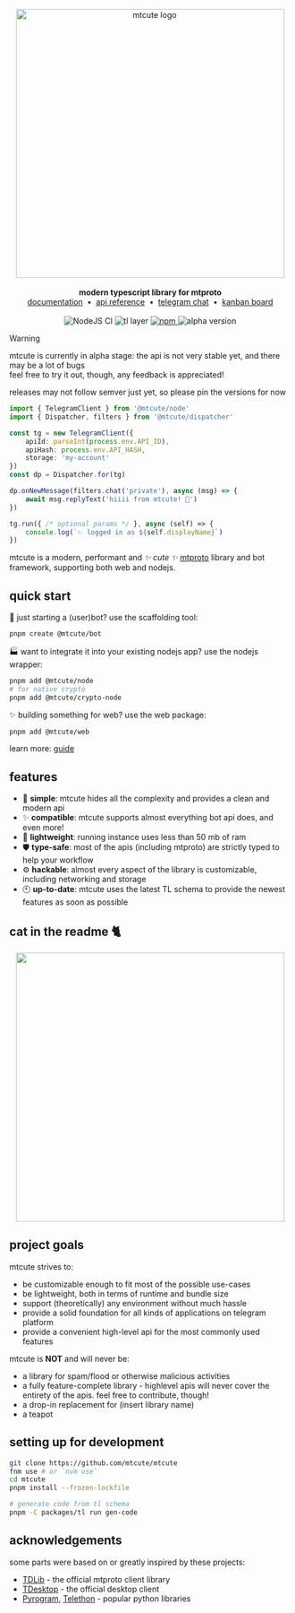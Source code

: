 <p align="center">
    <a href="https://github.com/mtcute/mtcute/">
        <img src="https://raw.githubusercontent.com/mtcute/mtcute/master/.github/logo.svg" alt="mtcute logo" title="mtcute" width="480" /><br/>
    </a><br/>
    <b>modern typescript library for mtproto</b>
    <br>
    <a href="https://mtcute.dev">documentation</a>
    &nbsp;•&nbsp;
    <a href="https://ref.mtcute.dev">api reference</a>
    &nbsp;•&nbsp;
    <a href="https://t.me/mt_cute">telegram chat</a>
    &nbsp;•&nbsp;
    <a href="https://lindie.app/share/6c5d9f04cae4f0640f58b9d5d7ddca467e87e980">kanban board</a>
    <br/><br/>
    <img src="https://github.com/mtcute/mtcute/actions/workflows/test.yaml/badge.svg" alt="NodeJS CI" />
    <img src="https://img.shields.io/badge/dynamic/json?url=https%3A%2F%2Fraw.githubusercontent.com%2Fmtcute%2Fmtcute%2Fmaster%2Fpackages%2Ftl%2Fapi-schema.json&query=l&label=tl%20layer" alt="tl layer" />
    <a href="https://www.npmjs.com/search?q=%40mtcute">
        <img src="https://img.shields.io/npm/v/@mtcute/client" alt="npm" />
    </a>
    <img src="https://img.shields.io/badge/-alpha-orange" alt="alpha version" />
</p>

> [!WARNING]
> mtcute is currently in alpha stage: the api is not very stable yet, and there may be a lot of bugs  
> feel free to try it out, though, any feedback is appreciated!
>
> releases may not follow semver just yet, so please pin the versions for now

```ts
import { TelegramClient } from '@mtcute/node'
import { Dispatcher, filters } from '@mtcute/dispatcher'

const tg = new TelegramClient({
    apiId: parseInt(process.env.API_ID),
    apiHash: process.env.API_HASH,
    storage: 'my-account'
})
const dp = Dispatcher.for(tg)

dp.onNewMessage(filters.chat('private'), async (msg) => {
    await msg.replyText('hiiii from mtcute! 🌸')
})

tg.run({ /* optional params */ }, async (self) => {
    console.log(`✨ logged in as ${self.displayName}`)
})
```

mtcute is a modern, performant and *✨ cute ✨* [mtproto](https://mtcute.dev/guide/intro/mtproto-vs-bot-api.html) library and bot framework,
supporting both web and nodejs.

## quick start

🤖 just starting a (user)bot? use the scaffolding tool:

```bash
pnpm create @mtcute/bot
```

🏭 want to integrate it into your existing nodejs app? use the nodejs wrapper:
```bash
pnpm add @mtcute/node
# for native crypto
pnpm add @mtcute/crypto-node
```

✨ building something for web? use the web package:
```bash
pnpm add @mtcute/web
```

learn more: [guide](https://mtcute.dev/guide/)

## features

- 🍰 **simple**: mtcute hides all the complexity and provides a clean and modern api
- ✨ **compatible**: mtcute supports almost everything bot api does, and even more!
- 🍡 **lightweight**: running instance uses less than 50 mb of ram
- 🛡️ **type-safe**: most of the apis (including mtproto) are strictly typed to help your workflow
- ⚙️ **hackable**: almost every aspect of the library is customizable, including networking and storage
- 🕙 **up-to-date**: mtcute uses the latest TL schema to provide the newest features as soon as possible

## cat in the readme 🐈

<p align="center">
    <img src="https://cataas.com/cat" align="center" width="480" />
</p>

## project goals

mtcute strives to:
- be customizable enough to fit most of the possible use-cases
- be lightweight, both in terms of runtime and bundle size
- support (theoretically) any environment without much hassle
- provide a solid foundation for all kinds of applications on telegram platform
- provide a convenient high-level api for the most commonly used features

mtcute is **NOT** and will never be:
- a library for spam/flood or otherwise malicious activities
- a fully feature-complete library - highlevel apis will never cover the entirety of the apis. feel free to contribute, though!
- a drop-in replacement for (insert library name)
- a teapot

## setting up for development

```bash
git clone https://github.com/mtcute/mtcute
fnm use # or `nvm use`
cd mtcute
pnpm install --frozen-lockfile

# generate code from tl schema
pnpm -C packages/tl run gen-code
```

## acknowledgements

some parts were based on or greatly inspired by these projects:

- [TDLib](https://github.com/tdlib/td) - the official mtproto client library
- [TDesktop](https://github.com/telegramdesktop/tdesktop) - the official desktop client
- [Pyrogram](https://github.com/pyrogram/pyrogram), [Telethon](https://github.com/LonamiWebs/Telethon) - popular python libraries
